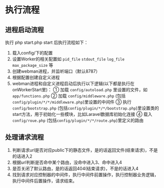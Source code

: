# 执行流程

## 进程启动流程

执行 php start.php start 后执行流程如下：

1. 载入config/下的配置
2. 设置Worker的相关配置如 `pid_file` `stdout_file` `log_file` `max_package_size` 等
3. 创建webman进程，并监听端口（默认8787）
4. 根据配置创建自定义进程
5. webman进程和自定义进程启动后执行以下逻辑(以下都是执行在onWorkerStart里)：
  ① 加载 `config/autoload.php` 里设置的文件，如 `app/functions.php`
  ② 加载 `config/middleware.php` (包括`config/plugin/*/*/middleware.php`)里设置的中间件
  ③ 执行 `config/bootstrap.php` (包括`config/plugin/*/*/bootstrap.php`)里设置类的start方法，用于初始化一些模块，比如Laravel数据库初始化连接
  ④ 载入 `config/roue.php` (包括`config/plugin/*/*/route.php`)里定义的路由

## 处理请求流程
1. 判断请求url是否对应public下的静态文件，是的话返回文件(结束请求)，不是的话进入2
2. 根据url判断是否命中某个路由，没命中进入3、命中进入4
3. 是否关闭了默认路由，是的话返回404(结束请求)，不是的话进入4
4. 找到请求对应控制器的中间件，执行中间件前置操作，执行控制器业务逻辑，执行中间件后置操作，请求结束。

